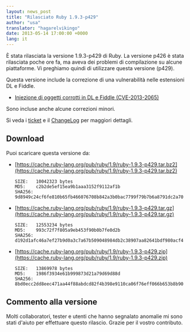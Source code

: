 ```yaml
---
layout: news_post
title: "Rilasciato Ruby 1.9.3-p429"
author: "usa"
translator: "hagarelvikingo"
date: 2013-05-14 17:00:00 +0000
lang: it
---
```


È stata rilasciata la versione 1.9.3-p429 di Ruby.
La versione p426 è stata rilasciata poche ore fa, ma aveva dei problemi
di compilazione su alcune piattaforme. Vi preghiamo quindi di utilizzare questa
versione (p429).

Questa versione include la correzione di una vulnerabilità nelle estensioni DL
e Fiddle.

* [Iniezione di oggetti corrotti in DL e Fiddle  (CVE-2013-2065)](/it/news/2013/05/14/taint-bypass-dl-fiddle-cve-2013-2065/)

Sono incluse anche alcune correzioni minori.

Si veda i [ticket](https://bugs.ruby-lang.org/projects/ruby-193/issues?set_filter=1&amp;status_id=5)
e il [ChangeLog](http://svn.ruby-lang.org/repos/ruby/tags/v1_9_3_429/ChangeLog) per maggiori dettagli.

## Download

Puoi scaricare questa versione da:

* [https://cache.ruby-lang.org/pub/ruby/1.9/ruby-1.9.3-p429.tar.bz2](https://cache.ruby-lang.org/pub/ruby/1.9/ruby-1.9.3-p429.tar.bz2)

      SIZE:   10042323 bytes
      MD5:    c2b2de5ef15ea9b1aaa3152f9112af1b
      SHA256: 9d8949c24cf6fe810b65fb466076708b842a3b0bac7799f79b7b6a8791dc2a70

* [https://cache.ruby-lang.org/pub/ruby/1.9/ruby-1.9.3-p429.tar.gz](https://cache.ruby-lang.org/pub/ruby/1.9/ruby-1.9.3-p429.tar.gz)

      SIZE:   12553234 bytes
      MD5:    993c72f7f805a9eb453f90b0b7fe0d2b
      SHA256: d192d1afc46a7ef27b9d0a3c7a67b509048984db2c38907aa82641bdf980acf4

* [https://cache.ruby-lang.org/pub/ruby/1.9/ruby-1.9.3-p429.zip](https://cache.ruby-lang.org/pub/ruby/1.9/ruby-1.9.3-p429.zip)

      SIZE:   13869978 bytes
      MD5:    1986f3934e61b999873d21a79d69d88d
      SHA256: 8bd0ecc2dd8eec471aa44f88abdcd82f4b398e9110ca06f76eff066b653b8b90

## Commento alla versione

Molti collaboratori, tester e utenti che hanno segnalato anomalie mi sono
stati d'aiuto per effettuare questo rilascio. Grazie per il vostro contributo.

